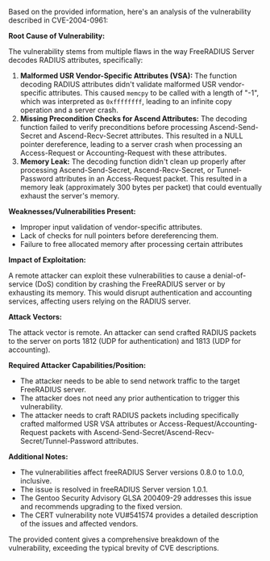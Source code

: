 Based on the provided information, here's an analysis of the vulnerability described in CVE-2004-0961:

**Root Cause of Vulnerability:**

The vulnerability stems from multiple flaws in the way FreeRADIUS Server decodes RADIUS attributes, specifically:

1.  **Malformed USR Vendor-Specific Attributes (VSA):** The function decoding RADIUS attributes didn't validate malformed USR vendor-specific attributes. This caused `memcpy` to be called with a length of "-1", which was interpreted as `0xffffffff`, leading to an infinite copy operation and a server crash.
2.  **Missing Precondition Checks for Ascend Attributes:** The decoding function failed to verify preconditions before processing Ascend-Send-Secret and Ascend-Recv-Secret attributes. This resulted in a NULL pointer dereference, leading to a server crash when processing an Access-Request or Accounting-Request with these attributes.
3.  **Memory Leak:** The decoding function didn't clean up properly after processing Ascend-Send-Secret, Ascend-Recv-Secret, or Tunnel-Password attributes in an Access-Request packet. This resulted in a memory leak (approximately 300 bytes per packet) that could eventually exhaust the server's memory.

**Weaknesses/Vulnerabilities Present:**

*   Improper input validation of vendor-specific attributes.
*   Lack of checks for null pointers before dereferencing them.
*   Failure to free allocated memory after processing certain attributes

**Impact of Exploitation:**

A remote attacker can exploit these vulnerabilities to cause a denial-of-service (DoS) condition by crashing the FreeRADIUS server or by exhausting its memory. This would disrupt authentication and accounting services, affecting users relying on the RADIUS server.

**Attack Vectors:**

The attack vector is remote. An attacker can send crafted RADIUS packets to the server on ports 1812 (UDP for authentication) and 1813 (UDP for accounting).

**Required Attacker Capabilities/Position:**

*   The attacker needs to be able to send network traffic to the target FreeRADIUS server.
*   The attacker does not need any prior authentication to trigger this vulnerability.
*   The attacker needs to craft RADIUS packets including specifically crafted malformed USR VSA attributes or Access-Request/Accounting-Request packets with Ascend-Send-Secret/Ascend-Recv-Secret/Tunnel-Password attributes.

**Additional Notes:**

*   The vulnerabilities affect freeRADIUS Server versions 0.8.0 to 1.0.0, inclusive.
*   The issue is resolved in freeRADIUS Server version 1.0.1.
*   The Gentoo Security Advisory GLSA 200409-29 addresses this issue and recommends upgrading to the fixed version.
*   The CERT vulnerability note VU#541574 provides a detailed description of the issues and affected vendors.

The provided content gives a comprehensive breakdown of the vulnerability, exceeding the typical brevity of CVE descriptions.